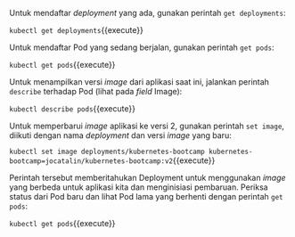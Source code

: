 Untuk mendaftar _deployment_ yang ada, gunakan perintah `get deployments`:

`kubectl get deployments`{{execute}}

Untuk mendaftar Pod yang sedang berjalan, gunakan perintah `get pods`:

`kubectl get pods`{{execute}}

Untuk menampilkan versi _image_ dari aplikasi saat ini, jalankan perintah `describe` terhadap Pod (lihat pada _field_ Image):

`kubectl describe pods`{{execute}}

Untuk memperbarui _image_ aplikasi ke versi 2, gunakan perintah `set image`, diikuti dengan nama _deployment_ dan versi _image_ yang baru:

`kubectl set image deployments/kubernetes-bootcamp kubernetes-bootcamp=jocatalin/kubernetes-bootcamp:v2`{{execute}}

Perintah tersebut memberitahukan Deployment untuk menggunakan _image_ yang berbeda untuk aplikasi kita dan menginisiasi pembaruan. Periksa status dari Pod baru dan lihat Pod lama yang berhenti dengan perintah `get pods`:

`kubectl get pods`{{execute}}
